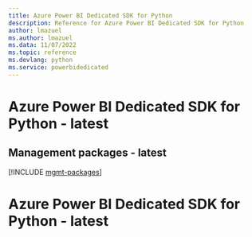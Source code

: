 ```yaml
---
title: Azure Power BI Dedicated SDK for Python
description: Reference for Azure Power BI Dedicated SDK for Python
author: lmazuel
ms.author: lmazuel
ms.data: 11/07/2022
ms.topic: reference
ms.devlang: python
ms.service: powerbidedicated
---
```

# Azure Power BI Dedicated SDK for Python - latest

## Management packages - latest
[!INCLUDE [mgmt-packages](power-bi-dedicated-mgmt-index.md)]
# Azure Power BI Dedicated SDK for Python - latest